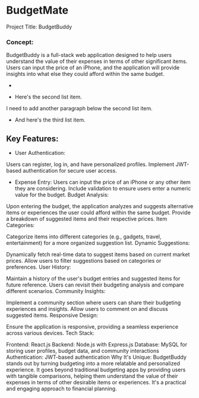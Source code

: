 
# BudgetMate


Project Title: BudgetBuddy

### Concept:
BudgetBuddy is a full-stack web application designed to help users understand the value of their expenses in terms of other significant items. Users can input the price of an iPhone, and the application will provide insights into what else they could afford within the same budget.


* 

* Here's the second list item.

I need to add another paragraph below the second list item.

* And here's the third list item.


## Key Features:

* User Authentication:

Users can register, log in, and have personalized profiles.
Implement JWT-based authentication for secure user access.
* Expense Entry:
Users can input the price of an iPhone or any other item they are considering.
Include validation to ensure users enter a numeric value for the budget.
Budget Analysis:

Upon entering the budget, the application analyzes and suggests alternative items or experiences the user could afford within the same budget.
Provide a breakdown of suggested items and their respective prices.
Item Categories:

Categorize items into different categories (e.g., gadgets, travel, entertainment) for a more organized suggestion list.
Dynamic Suggestions:

Dynamically fetch real-time data to suggest items based on current market prices.
Allow users to filter suggestions based on categories or preferences.
User History:

Maintain a history of the user's budget entries and suggested items for future reference.
Users can revisit their budgeting analysis and compare different scenarios.
Community Insights:

Implement a community section where users can share their budgeting experiences and insights.
Allow users to comment on and discuss suggested items.
Responsive Design:

Ensure the application is responsive, providing a seamless experience across various devices.
Tech Stack:

Frontend: React.js
Backend: Node.js with Express.js
Database: MySQL for storing user profiles, budget data, and community interactions
Authentication: JWT-based authentication
Why It's Unique:
BudgetBuddy stands out by turning budgeting into a more relatable and personalized experience. It goes beyond traditional budgeting apps by providing users with tangible comparisons, helping them understand the value of their expenses in terms of other desirable items or experiences. It's a practical and engaging approach to financial planning.